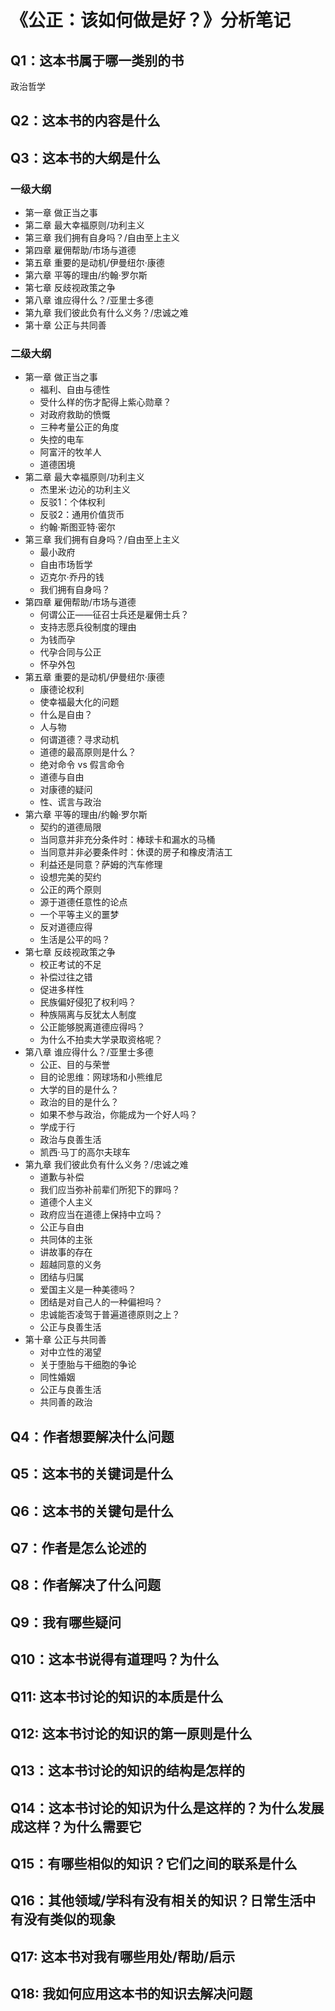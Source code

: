 # 《公正：该如何做是好？》分析笔记

## Q1：这本书属于哪一类别的书

政治哲学

## Q2：这本书的内容是什么

## Q3：这本书的大纲是什么

### 一级大纲

- 第一章 做正当之事
- 第二章 最大幸福原则/功利主义
- 第三章 我们拥有自身吗？/自由至上主义
- 第四章 雇佣帮助/市场与道德
- 第五章 重要的是动机/伊曼纽尔·康德
- 第六章 平等的理由/约翰·罗尔斯
- 第七章 反歧视政策之争
- 第八章 谁应得什么？/亚里士多德
- 第九章 我们彼此负有什么义务？/忠诚之难
- 第十章 公正与共同善

### 二级大纲

- 第一章 做正当之事
  - 福利、自由与德性
  - 受什么样的伤才配得上紫心勋章？
  - 对政府救助的愤慨
  - 三种考量公正的角度
  - 失控的电车
  - 阿富汗的牧羊人
  - 道德困境
- 第二章 最大幸福原则/功利主义
  - 杰里米·边沁的功利主义
  - 反驳1：个体权利
  - 反驳2：通用价值货币
  - 约翰·斯图亚特·密尔
- 第三章 我们拥有自身吗？/自由至上主义
  - 最小政府
  - 自由市场哲学
  - 迈克尔·乔丹的钱
  - 我们拥有自身吗？
- 第四章 雇佣帮助/市场与道德
  - 何谓公正——征召士兵还是雇佣士兵？
  - 支持志愿兵役制度的理由
  - 为钱而孕
  - 代孕合同与公正
  - 怀孕外包
- 第五章 重要的是动机/伊曼纽尔·康德
  - 康德论权利
  - 使幸福最大化的问题
  - 什么是自由？
  - 人与物
  - 何谓道德？寻求动机
  - 道德的最高原则是什么？
  - 绝对命令 vs 假言命令
  - 道德与自由
  - 对康德的疑问
  - 性、谎言与政治
- 第六章 平等的理由/约翰·罗尔斯
  - 契约的道德局限
  - 当同意并非充分条件时：棒球卡和漏水的马桶
  - 当同意并非必要条件时：休谟的房子和橡皮清洁工
  - 利益还是同意？萨姆的汽车修理
  - 设想完美的契约
  - 公正的两个原则
  - 源于道德任意性的论点
  - 一个平等主义的噩梦
  - 反对道德应得
  - 生活是公平的吗？
- 第七章 反歧视政策之争
  - 校正考试的不足
  - 补偿过往之错
  - 促进多样性
  - 民族偏好侵犯了权利吗？
  - 种族隔离与反犹太人制度
  - 公正能够脱离道德应得吗？
  - 为什么不拍卖大学录取资格呢？
- 第八章 谁应得什么？/亚里士多德
  - 公正、目的与荣誉
  - 目的论思维：网球场和小熊维尼
  - 大学的目的是什么？
  - 政治的目的是什么？
  - 如果不参与政治，你能成为一个好人吗？
  - 学成于行
  - 政治与良善生活
  - 凯西·马丁的高尔夫球车
- 第九章 我们彼此负有什么义务？/忠诚之难
  - 道歉与补偿
  - 我们应当弥补前辈们所犯下的罪吗？
  - 道德个人主义
  - 政府应当在道德上保持中立吗？
  - 公正与自由
  - 共同体的主张
  - 讲故事的存在
  - 超越同意的义务
  - 团结与归属
  - 爱国主义是一种美德吗？
  - 团结是对自己人的一种偏袒吗？
  - 忠诚能否凌驾于普遍道德原则之上？
  - 公正与良善生活
- 第十章 公正与共同善
  - 对中立性的渴望
  - 关于堕胎与干细胞的争论
  - 同性婚姻
  - 公正与良善生活
  - 共同善的政治

## Q4：作者想要解决什么问题

## Q5：这本书的关键词是什么

## Q6：这本书的关键句是什么

## Q7：作者是怎么论述的

## Q8：作者解决了什么问题

## Q9：我有哪些疑问

## Q10：这本书说得有道理吗？为什么

## Q11: 这本书讨论的知识的本质是什么

## Q12: 这本书讨论的知识的第一原则是什么

## Q13：这本书讨论的知识的结构是怎样的

## Q14：这本书讨论的知识为什么是这样的？为什么发展成这样？为什么需要它

## Q15：有哪些相似的知识？它们之间的联系是什么

## Q16：其他领域/学科有没有相关的知识？日常生活中有没有类似的现象

## Q17: 这本书对我有哪些用处/帮助/启示

## Q18: 我如何应用这本书的知识去解决问题
